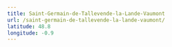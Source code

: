 ```yaml
---
title: Saint-Germain-de-Tallevende-la-Lande-Vaumont
url: /saint-germain-de-tallevende-la-lande-vaumont/
latitude: 48.8
longitude: -0.9
---
```

